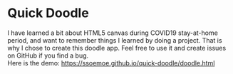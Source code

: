 # Quick Doodle
I have learned a bit about HTML5 canvas during COVID19 stay-at-home period, and want to remember things I learned by doing a project. That is why I chose to create this doodle app. Feel free to use it and create issues on GitHub if you find a bug.  
Here is the demo: https://ssoemoe.github.io/quick-doodle/doodle.html